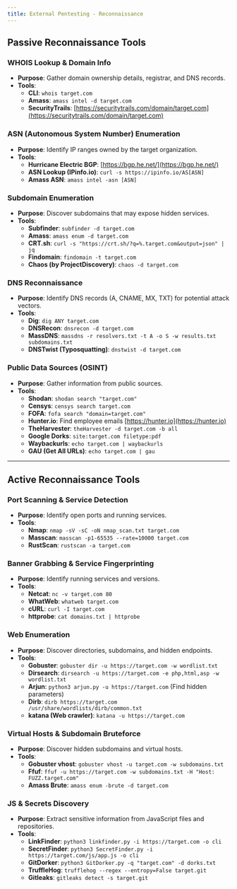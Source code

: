 ```yaml
---
title: External Pentesting - Reconnaissance
---
```



## Passive Reconnaissance Tools 

### WHOIS Lookup & Domain Info
- **Purpose**: Gather domain ownership details, registrar, and DNS records.
- **Tools**:
  - **CLI**: `whois target.com`
  - **Amass**: `amass intel -d target.com`
  - **SecurityTrails**: [https://securitytrails.com/domain/target.com](https://securitytrails.com/domain/target.com)

### ASN (Autonomous System Number) Enumeration
- **Purpose**: Identify IP ranges owned by the target organization.
- **Tools**:
  - **Hurricane Electric BGP**: [https://bgp.he.net/](https://bgp.he.net/)
  - **ASN Lookup (IPinfo.io)**: `curl -s https://ipinfo.io/AS[ASN]`
  - **Amass ASN**: `amass intel -asn [ASN]`

### Subdomain Enumeration
- **Purpose**: Discover subdomains that may expose hidden services.
- **Tools**:
  - **Subfinder**: `subfinder -d target.com`
  - **Amass**: `amass enum -d target.com`
  - **CRT.sh**: `curl -s "https://crt.sh/?q=%.target.com&output=json" | jq`
  - **Findomain**: `findomain -t target.com`
  - **Chaos (by ProjectDiscovery)**: `chaos -d target.com`

### DNS Reconnaissance
- **Purpose**: Identify DNS records (A, CNAME, MX, TXT) for potential attack vectors.
- **Tools**:
  - **Dig**: `dig ANY target.com`
  - **DNSRecon**: `dnsrecon -d target.com`
  - **MassDNS**: `massdns -r resolvers.txt -t A -o S -w results.txt subdomains.txt`
  - **DNSTwist (Typosquatting)**: `dnstwist -d target.com`

### Public Data Sources (OSINT)
- **Purpose**: Gather information from public sources.
- **Tools**:
  - **Shodan**: `shodan search "target.com"`
  - **Censys**: `censys search target.com`
  - **FOFA**: `fofa search "domain=target.com"`
  - **Hunter.io**: Find employee emails [https://hunter.io](https://hunter.io)
  - **TheHarvester**: `theHarvester -d target.com -b all`
  - **Google Dorks**: `site:target.com filetype:pdf`
  - **Waybackurls**: `echo target.com | waybackurls`
  - **GAU (Get All URLs)**: `echo target.com | gau`

---

## Active Reconnaissance Tools

### Port Scanning & Service Detection
- **Purpose**: Identify open ports and running services.
- **Tools**:
  - **Nmap**: `nmap -sV -sC -oN nmap_scan.txt target.com`
  - **Masscan**: `masscan -p1-65535 --rate=10000 target.com`
  - **RustScan**: `rustscan -a target.com`

### Banner Grabbing & Service Fingerprinting
- **Purpose**: Identify running services and versions.
- **Tools**:
  - **Netcat**: `nc -v target.com 80`
  - **WhatWeb**: `whatweb target.com`
  - **cURL**: `curl -I target.com`
  - **httprobe**: `cat domains.txt | httprobe`

### Web Enumeration
- **Purpose**: Discover directories, subdomains, and hidden endpoints.
- **Tools**:
  - **Gobuster**: `gobuster dir -u https://target.com -w wordlist.txt`
  - **Dirsearch**: `dirsearch -u https://target.com -e php,html,asp -w wordlist.txt`
  - **Arjun**: `python3 arjun.py -u https://target.com` (Find hidden parameters)
  - **Dirb**: `dirb https://target.com /usr/share/wordlists/dirb/common.txt`
  - **katana (Web crawler)**: `katana -u https://target.com`

### Virtual Hosts & Subdomain Bruteforce
- **Purpose**: Discover hidden subdomains and virtual hosts.
- **Tools**:
  - **Gobuster vhost**: `gobuster vhost -u target.com -w subdomains.txt`
  - **Ffuf**: `ffuf -u https://target.com -w subdomains.txt -H "Host: FUZZ.target.com"`
  - **Amass Brute**: `amass enum -brute -d target.com`

### JS & Secrets Discovery
- **Purpose**: Extract sensitive information from JavaScript files and repositories.
- **Tools**:
  - **LinkFinder**: `python3 linkfinder.py -i https://target.com -o cli`
  - **SecretFinder**: `python3 SecretFinder.py -i https://target.com/js/app.js -o cli`
  - **GitDorker**: `python3 GitDorker.py -q "target.com" -d dorks.txt`
  - **TruffleHog**: `trufflehog --regex --entropy=False target.git`
  - **Gitleaks**: `gitleaks detect -s target.git`
